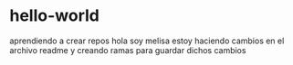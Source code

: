 # hello-world
aprendiendo a crear repos
hola soy melisa estoy haciendo cambios en el archivo readme y creando ramas para guardar dichos cambios
